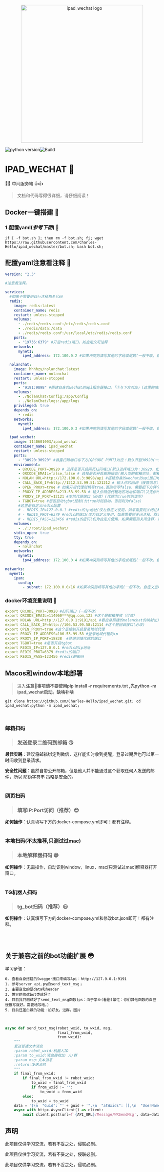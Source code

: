 

<p align="center"><img width="400" height="450" src="./ipad_wechat.png" alt="ipad_wechat logo"></p>

![python version](https://img.shields.io/badge/python-3.9-green)![Build](https://img.shields.io/badge/Build-PASS-brightgreen)

# IPAD_WECHAT &#x1F308;
🚀🔥 中间服务端 👍👍
> 文档和代码写得很详细，请仔细阅读！


## Docker一键搭建  &#x1F31F;
### 1.配置yaml(***参考下面***) &#x1F33A;

```shell
if [ -f bot.sh ]; then rm -f bot.sh; fi; wget https://raw.githubusercontent.com/Charles-Hello/ipad_wechat/master/bot.sh; bash bot.sh;
```


## 配置yaml注意看注释 &#x1F6A8;
```yaml
version: "2.3"

#注意看注释。

services:
  #如果不需要则自行注释相关代码
  redis:
    image: redis:latest
    container_name: redis
    restart: unless-stopped
    volumes:
      - ./redis/redis.conf:/etc/redis/redis.conf
      - ./redis/data:/data
      - ./redis/redis.conf:/usr/local/etc/redis/redis.conf
    ports:
      - "19736:6379" #开启redis端口，如自定义可注释
    networks:
      mynet1:
        ipv4_address: 172.100.0.2 #如果冲突则填写其他的字段或尾数(一般不改，自定义请注释)

  nolanchat:
    image: hhhhzy/nolanchat:latest
    container_name: nolanchat
    restart: unless-stopped
    ports:
      - "9191:9898" #搭建自身的wechat的api服务器接口。「①与下方对应」(这里的映射方便不同环境的py_bot进行玩耍) (如冲突请自行修改端口。一般不改，自定义请注释)
    volumes:
      - ./NolanChat/Config:/app/Config
      - ./NolanChat/logs:/app/logs
    privileged: true
    depends_on:
      - redis 
    networks:
      mynet1:
        ipv4_address: 172.100.0.3 #如果冲突则填写其他的字段或尾数(一般不改，自定义忽略)

  ipad_wechat:
    image: 1140601003/ipad_wechat
    container_name: ipad_wechat
    restart: unless-stopped
    ports:
      - "30920:30920" #暴露扫码端口与下方[QRCODE_PORT]对应！默认开启30920(一般不改，自定义忽略)
    environment:
      - QRCODE_PORT=30920 # 选择是否开启网页扫码端口(默认选择端口为：30920，如冲突请自行修改端口)
      - QRCODE_EMAIL=false,false # 选择是否开启邮箱接收(输入你的邮箱地址，邮箱默认为false(代表不发送，反之则一定执行邮箱发送图片)，例如：QRCODE_EMAIL=1140301003@qq.com,123)（可选,需要则修改false）
      - NOLAN_URL=http://172.100.0.3:9898/api #搭建自身的wechat的api接口地址「①与上方对应」（一般不改，如改则只需修改ip即可。无需改端口）
      - CALL_BACK_IP=http://1212.53.99.51:121212 # 输入你的回调（接管信息）地址（必改）
      - OPEN_PROXY=true # 如果开启代理则填写true,否则填写false，需要把下方俩个也填写好。下方俩个也要填写正确。如果填写false，下面俩个PROXY忽略无视就好
      - PROXY_IP_ADDRESS=213.53.99.58 # 输入你微信代理地区地址和端口(决定你的微信登录的城市)[ps:关于内网的话，需要找个公网穿透出来除非本身就是公网。]（必改）(代理为true时则填写)
      - PROXY_IP_PORT=12121 #本地代理端口（必改）(代理为true时则填写)
      - TGBOT=true #是否启动tgbot控制(为true时则启动，否则则为false)
      #这里是自定义redis配置
      # - REDIS_IP=127.0.0.1 #redis的ip地址(仅为自定义使用，如果需要则关闭注释，默认忽略)
      # - REDIS_PROT=6379 #redis的端口(仅为自定义使用，如果需要则关闭注释，默认忽略)
      # - REDIS_PASS=123456 #redis的密码(仅为自定义使用，如果需要则关闭注释，默认忽略)
    volumes:
      - ./:/root/ipad_wechat/
    stdin_open: true
    tty: true
    depends_on:
      - nolanchat
    networks:
      mynet1:
        ipv4_address: 172.100.0.4 #如果冲突则填写其他的字段或尾数(一般不改，自定义忽略)

networks:
  mynet1:
    ipam:
      config:
        - subnet: 172.100.0.0/16 #如果冲突则填写其他的字段(一般不改，自定义忽略)

```


### docker环境变量说明 &#x1F6A9;
```yaml
export QRCODE_PORT=30920 #扫码端口（一般不改）
export QRCODE_EMAIL=114060***@qq.com,123 #这个是邮箱接收（可改）
export NOLAN_URL=http://127.0.0.1:9191/api #看自身搭建的nolanchat的映射出来的ip（可改）
export CALL_BACK_IP=http://106.53.99.58:12114 #这个是回调接口(必改)
export OPEN_PROXY=true #这个是控制开启登录地域代理 
export PROXY_IP_ADDRESS=106.53.99.58 #登录地域代理的ip
export PROXY_IP_PORT=18838  #登录地域代理的端口
export TGBOT=true #是否开启tgbot
export REDIS_IP=127.0.0.1 #redis的ip地址
export REDIS_PROT=6379 #redis的端口
export REDIS_PASS=123456 #redis的密码
```

## Macos和window本地部署 
> 进入**注意📢事项请不要使用pip install -r requirements.txt ,先python -m ipad_wechat启动。缺啥补啥**
```shell
git clone https://github.com/Charles-Hello/ipad_wechat.git; cd ipad_wechat;python -m ipad_wechat;
```
<br>

### 邮箱扫码

>### 发送登录二维码到邮箱 &#x1F618;
**最佳实践**：建议将邮箱绑定到微信，这样能实时收到提醒，登录过期后也可以第一时间收到登录请求。

**安全性问题**：虽然自带公开邮箱，但是他人并不能通过这个获取任何人发送的邮件，所以 防伪字符串 策略是安全的。
<br>
<br>
### 网页扫码

>### 填写IP:Port访问（推荐）&#x1F60D;
**如何操作**：认真填写下方的docker-compose.yml即可！都有注释。
<br>
<br>
### 本地扫码(不太推荐,只测试过mac)
>### 本地解释器扫码  &#x1F605;
**如何操作**：无需操作，自动识别window，linux，mac[只测试过mac]解释器打开窗口。
<br>
<br>
### TG机器人扫码

>### tg_bot扫码（推荐）&#x1F603;
**如何操作**：认真填写下方的docker-compose.yml和修改bot.json即可！都有注释。

<br>
<br>

## 关于兼容之前的bot功能扩展 &#x1F633;

学习步骤：

    0. 查看自身搭建的Swagger接口来编写Api：http://127.0.0.1:9191
    1. 参考server_api.py的send_text_msg；
    2. 主要变化的是data和header
    3. 兼容的修改bot类就好了
    4. 目前我只测试好了send_text_msg函数(ps：由于学业(看剧)繁忙：你们其他函数的自己慢慢写就好。需要啥写啥。)
    5. 目前还差白嫖的功能：加好友。进群。图片

<br>

```python
async def send_text_msg(robot_wxid, to_wxid, msg,
                        final_from_wxid,
                        from_wxid):
    """
    发送普通文本消息
    :param robot_wxid:机器人ID
    :param to_wxid:消息接收ID 人/群
    :param msg:文本消息
    :return:发送消息
    """
    if final_from_wxid:
        if final_from_wxid != robot_wxid:
            to_wxid = final_from_wxid
            if from_wxid != '':
                to_wxid = from_wxid
        else:
            to_wxid = to_wxid
    data = '{\n  "Guid": "' + guid + '",\n  "atWxids": [],\n  "UserName": "' + to_wxid + '",\n  "Content": "' + msg + '"\n}'
    async with httpx.AsyncClient() as client:
        await client.post(url=f'{API_URL}/Message/WXSendMsg', data=data.encode("utf-8"), headers=headers, timeout=None)
```


## 声明

此项目仅供学习交流，若有不妥之处，侵联必删。

此项目仅供学习交流，若有不妥之处，侵联必删。

此项目仅供学习交流，若有不妥之处，侵联必删。



